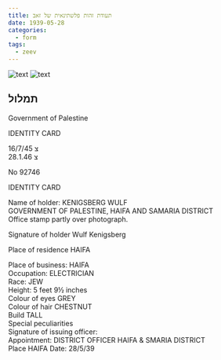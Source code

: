 ```yaml
---
title: תעודת זהות פלשתינאית של זאב
date: 1939-05-28
categories:
  - form
tags:
  - zeev
---
```


![text](/pupko-papers/assets/images/1939-05-28-zeev-id-1.jpg)
![text](/pupko-papers/assets/images/1939-05-28-zeev-id-2.jpg)


## תמלול

Government of Palestine

IDENTITY CARD

צ 16/7/45  
צ 28.1.46  

No 92746

IDENTITY CARD

Name of holder: KENIGSBERG WULF  
GOVERNMENT OF PALESTINE, HAIFA AND SAMARIA DISTRICT  
Office stamp partly over photograph.  

Signature of holder Wulf Kenigsberg  

Place of residence HAIFA

Place of business: HAIFA  
Occupation: ELECTRICIAN  
Race: JEW  
Height: 5 feet 9½ inches  
Colour of eyes GREY  
Colour of hair CHESTNUT  
Build TALL  
Special peculiarities  
Signature of issuing officer:  
Appointment:  DISTRICT OFFICER HAIFA & SMARIA DISTRICT  
Place HAIFA Date: 28/5/39  
